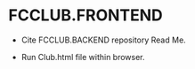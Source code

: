 # FCCLUB.FRONTEND


- Cite FCCLUB.BACKEND repository Read Me. 
 
 
- Run Club.html file within browser. 


